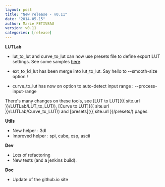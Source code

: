 ```yaml
---
layout: post
title: "New release - v0.11"
date: "2014-05-15"
author: Marie FETIVEAU
version: v0.11
categories: [release]
---
```


**LUTLab**
* lut_to_lut and curve_to_lut can now use presets file to define export LUT settings.
See some samples [here](https://github.com/mikrosimage/ColorPipe-tools/tree/master/utils/presets).

* ext_to_1d_lut has been merge into lut_to_lut. Say hello to  --smooth-size option !

* curve_to_lut has now on option to auto-detect input range : --process-input-range

There's many changes on these tools, see [LUT to LUT]({{ site.url }}/LUTLab/LUT_to_LUT/), [Curve to LUT]({{ site.url }}/LUTLab/Curve_to_LUT/) and [presets]({{ site.url }}/presets/) pages.

**Utils**
* New helper : 3dl
* Improved helper : spi, cube, csp, ascii


**Dev**
* Lots of refactoring
* New tests (and a jenkins build).

**Doc**
* Update of the github.io site
